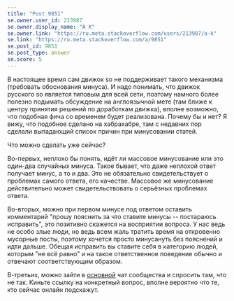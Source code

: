 ```yaml
---
title: "Post 9851"
se.owner.user_id: 213987
se.owner.display_name: "A K"
se.owner.link: "https://ru.meta.stackoverflow.com/users/213987/a-k"
se.link: "https://ru.meta.stackoverflow.com/a/9851"
se.post_id: 9851
se.post_type: answer
se.score: 5
---
```

<p>В настоящее время сам движок so не поддерживает такого механизма (требовать обоснования минуса). И надо понимать, что движок русского so является типовым для всей сети, поэтому намного более полезно подымать обсуждение на англоязычной мете (там ближе к центру принятия решений по доработкам движка), вполне возможно, что подобная фича со временем будет реализована. Почему бы и нет? Я вижу, что подобное сделано на хабрахабре, там с недавних пор сделали выпадающий список причин при минусовании статей.</p>

<p>Что можно сделать уже сейчас?</p>

<p>Во-первых, неплохо бы понять, идёт ли массовое минусование или это один-два случайных минуса. Такое бывает, что даже неплохой ответ получает минус, а то и два. Это не обязательно свидетельствует о проблемах самого ответа, его качестве. Массовое же минусование действительно может свидетельствовать о серьёзных проблемах ответа.</p>

<p>Во-вторых, можно при первом минусе под ответом оставить комментарий "прошу пояснить за что ставите минусы -- постараюсь исправить", это позитивно скажется на восприятии вопроса. У нас ведь не особо злые люди, но ведь всем жаль тратить время на откровенно мусорные посты, поэтому хочется просто минусануть без пояснений и идти дальше. Обещая исправить вы ставите себя в категорию людей, которым "не всё равно" и на такое ответственное поведение обычно и отвечают соответствующим образом.</p>

<p>В-третьих, можно зайти в <a href="https://chat.stackexchange.com/rooms/22462/stack-overflow--">основной</a> чат сообщества и спросить там, что не так. Киньте ссылку на конкретный вопрос, вполне вероятно что те, кто сейчас онлайн подскажут.</p>
